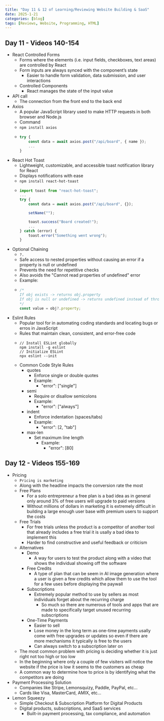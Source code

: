 ```yaml
---
title: "Day 11 & 12 of Learning/Reviewing Website Building & SaaS"
date: 2025-1-21
categories: [blog]
tags: [Reviews, Website, Programming, HTML]
---
```

## Day 11 - Videos 140-154
- React Controlled Forms
    - Forms where the elements (i.e. input fields, checkboxes, text areas) are controlled by React 
    - Form inputs are always synced with the component’s state
        - Easier to handle form validation, data submission, and user interactions
    - Controlled Components
        - React manages the state of the input value
- API call
    - The connection from the front end to the back end
- Axios
    - A popular JavaScript library used to make HTTP requests in both browser and Node.js
    - Command
    - `npm install axios`
    -   ```javascript
        try {
            const data = await axios.post("/api/board", { name });
            ...
        }
        ```
- React Hot Toast
    - Lightweight, customizable, and accessible toast notification library for React
    - Displays notifications with ease
    - `npm install react-hot-toast`
    -   ```javascript
        import toast from "react-hot-toast";
        ...
        try {
            const data = await axios.post("/api/board", {});

            setName("");

            toast.success("Board created!");
            ...
        } catch (error) {
            toast.error("Something went wrong");
        }
        ```
- Optional Chaining
    - `?.`
    - Safe access to nested properties without causing an error if a property is null or undefined
    - Prevents the need for repetitive checks
    - Also avoids the "Cannot read properties of undefined" error
    - Example:
    -   ```javascript
        /*
        If obj exists -> returns obj.property
        If obj is null or undefined -> returns undefined instead of throwing an error
        */
        const value = obj?.property;
        ```
- Eslint Rules
    - Popular tool for in automating coding standards and locating bugs or erros in JavaScript 
    - Rules that maintain clean, consistent, and error-free code
    -   ```
        // Install ESLint globally
        npm install -g eslint
        // Initialize ESLint
        npx eslint --init
        ```
    - Common Code Style Rules
        - quotes
            - Enforce single or double quotes	
            - Example:
                - "error": ["single"]
        - semi 
            - Require or disallow semicolons
            - Example:
                - "error": ["always"]
        - indent	
            - Enforce indentation (spaces/tabs)	
            - Example:
                - "error": [2, "tab"]
        - max-len
            - Set maximum line length
                - Example:
                    - "error": [80]

## Day 12 - Videos 155-169
- Pricing
    - `Pricing is marketing`
    - Along with the headline impacts the conversion rate the most
    - Free Plans
        - For a solo entrepreneur a free plan is a bad idea as in general only around 3% of free users will upgrade to paid versions
        - Without millions of dollars in marketing it is extremely difficult in building a large enough user base with premium users to support the costs
    - Free Trials
        - For free trials unless the product is a competitor of another tool that already includes a free trial it is usally a bad idea to implement this
        - Harder to find constructive and useful feedback or criticism
    - Alternatives
        - Demo
            - A way for users to test the product along with a video that shows the individual showing off the software
        - Free Credits
            - A type of plan that can be seem in AI image generation where a user is given a few credits which allow them to use the tool for a few uses before displaying the paywall
        - Subscriptions
            - Extremely popular method to use by sellers as most individuals forget about the recurring charge
                - So much so there are numerous of tools and apps that are made to specifically target unused recurring subscriptions
        - One-Time Payments
            - Easier to sell
            - Lose money in the long term as one-time payments usally come with free upgrades or updates so even if there are more mechanisms it typically is free to the users
            - Can always switch to a subscription later on
    - The most common problem with pricing is deciding whether it is just right not too high or too low
    - In the beginning where only a couple of few visiters will notice the website if the price is low it seems to the customers as cheap
    - A common way to determine how to price is by identifying what the competitors are doing
- Payment Processing Solution
    - Companies like Stripe, Lemonsquizy, Paddle, PayPal, etc...
    - Cards like Visa, MasterCard, AMIX, etc...
- Lemon Squeezy
    - Simple Checkout & Subscription Platform for Digital Products
    - Digital products, subscriptions, and SaaS services 
        - Built-in payment processing, tax compliance, and automation